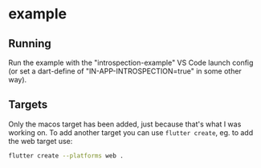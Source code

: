 # example

## Running

Run the example with the "introspection-example" VS Code launch config
(or set a dart-define of "IN-APP-INTROSPECTION=true" in some other way).

## Targets

Only the macos target has been added, just because that's what I was
working on. To add another target you can use `flutter create`, eg. to
add the web target use:

```sh
flutter create --platforms web .
```
